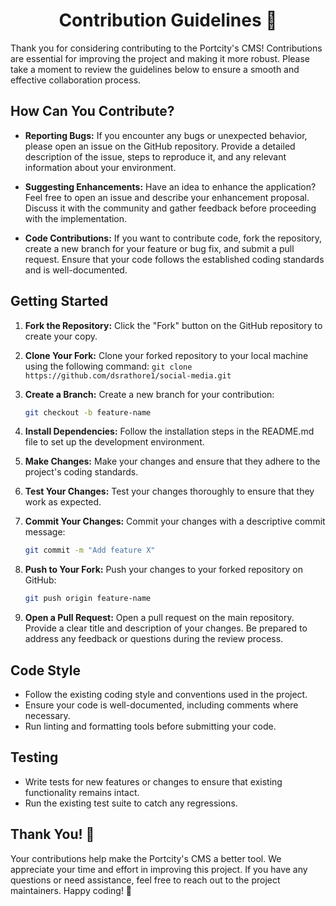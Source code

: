 <h1 align='center'>Contribution Guidelines 🤝</h1>

Thank you for considering contributing to the Portcity's CMS! Contributions are essential for improving the project and making it more robust. Please take a moment to review the guidelines below to ensure a smooth and effective collaboration process.

## How Can You Contribute?

- **Reporting Bugs:** If you encounter any bugs or unexpected behavior, please open an issue on the GitHub repository. Provide a detailed description of the issue, steps to reproduce it, and any relevant information about your environment.

- **Suggesting Enhancements:** Have an idea to enhance the application? Feel free to open an issue and describe your enhancement proposal. Discuss it with the community and gather feedback before proceeding with the implementation.

- **Code Contributions:** If you want to contribute code, fork the repository, create a new branch for your feature or bug fix, and submit a pull request. Ensure that your code follows the established coding standards and is well-documented.

## Getting Started

1. **Fork the Repository:** Click the "Fork" button on the GitHub repository to create your copy.

2. **Clone Your Fork:** Clone your forked repository to your local machine using the following command:
   `git clone https://github.com/dsrathore1/social-media.git`

3. **Create a Branch:** Create a new branch for your contribution:
   ```bash
   git checkout -b feature-name
   ```

4. **Install Dependencies:** Follow the installation steps in the README.md file to set up the development environment.

5. **Make Changes:** Make your changes and ensure that they adhere to the project's coding standards.

6. **Test Your Changes:** Test your changes thoroughly to ensure that they work as expected.

7. **Commit Your Changes:** Commit your changes with a descriptive commit message:
   ```bash
   git commit -m "Add feature X"
   ```

8. **Push to Your Fork:** Push your changes to your forked repository on GitHub:
   ```bash
   git push origin feature-name
   ```

9. **Open a Pull Request:** Open a pull request on the main repository. Provide a clear title and description of your changes. Be prepared to address any feedback or questions during the review process.

## Code Style

- Follow the existing coding style and conventions used in the project.
- Ensure your code is well-documented, including comments where necessary.
- Run linting and formatting tools before submitting your code.

## Testing

- Write tests for new features or changes to ensure that existing functionality remains intact.
- Run the existing test suite to catch any regressions.

## Thank You! 🙌

Your contributions help make the Portcity's CMS a better tool. We appreciate your time and effort in improving this project. If you have any questions or need assistance, feel free to reach out to the project maintainers. Happy coding! 🚀
